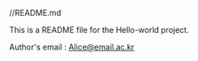 //README.md

This is a README file for the Hello-world project.

Author's email : Alice@email.ac.kr
